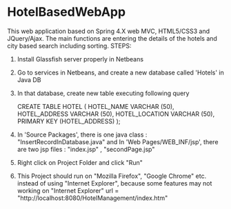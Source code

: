 # HotelBasedWebApp
This web application based on Spring 4.X web MVC, HTML5/CSS3 and JQuery/Ajax. The main functions are entering the details of the hotels and city based search including sorting.
STEPS:
1. Install Glassfish server properly in Netbeans
2. Go to services in  Netbeans, and create a new database called 'Hotels' in Java DB
3. In that database, create new table executing following query

	CREATE TABLE HOTEL (
    HOTEL_NAME VARCHAR (50),
    HOTEL_ADDRESS VARCHAR (50),
    HOTEL_LOCATION VARCHAR (50),
    PRIMARY KEY (HOTEL_ADDRESS)
            );

4. In 'Source Packages', there is one java class : "InsertRecordInDatabase.java" and  In 'Web Pages/WEB_INF/jsp',
 there are two jsp files : "index.jsp" , "secondPage.jsp"
5. Right click on Project Folder and click "Run"
6. This Project should run on "Mozilla Firefox", "Google Chrome" etc. instead of using "Internet Explorer",
because some features may not working on "Internet Explorer"
	 url = "http://localhost:8080/HotelManagement/index.htm"
